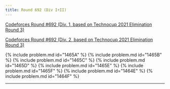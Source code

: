 ```yaml
---
title: Round 692 (Div I+II)
---
```


[Codeforces Round #692 (Div. 1, based on Technocup 2021 Elimination Round 3)](https://codeforces.com/contest/1464)

[Codeforces Round #692 (Div. 2, based on Technocup 2021 Elimination Round 3)](https://codeforces.com/contest/1465)

{% include problem.md id="1465A" %}
{% include problem.md id="1465B" %}
{% include problem.md id="1465C" %}
{% include problem.md id="1465D" %}
{% include problem.md id="1465E" %}
{% include problem.md id="1465F" %}
{% include problem.md id="1464E" %}
{% include problem.md id="1464F" %}

* * *

<object data='notes/R-692.pdf' width='1000' height='1000' type='application/pdf'/>
